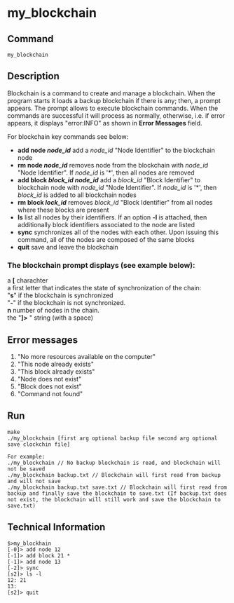 # my_blockchain

## Command
`my_blockchain`

## Description
Blockchain is a command to create and manage a blockchain. When the program starts it loads a backup blockchain if there is any; then, a prompt appears.
The prompt allows to execute blockchain commands. When the commands are successful it will process as normally, otherwise, i.e. if error appears, it displays "error:INFO" as shown in **Error Messages** field.

For blockchain key commands see below:
- **add node _node_id_** add a _node_id_ "Node Identifier" to the blockchain node
- **rm node _node_id_** removes node from the blockchain with _node_id_ "Node Identifier". If _node_id_ is '*', then all nodes are removed
- **add block _block_id_ _node_id_** add a _block_id_ "Block Identifier" to blockchain node with _node_id_ "Node Identifier". If _node_id_ is '*', then _block_id_ is added to all blockchain nodes
- **rm block _lock_id_** removes _block_id_ "Block Identifier" from all nodes where these blocks are present
- **ls** list all nodes by their identifiers. If an option **-l** is attached, then additionally block identifiers associated to the node are listed
- **sync** synchronizes all of the nodes with each other. Upon issuing this command, all of the nodes are composed of the same blocks
- **quit** save and leave the blockchain

### The blockchain prompt displays (see example below):

a **[** charachter\
a first letter that indicates the state of synchronization of the chain:\
"**s**" if the blockchain is synchronized\
"**-**" if the blockchain is not synchronized.\
**n** number of nodes in the chain.\
the "**]>** " string (with a space)

## Error messages
1. "No more resources available on the computer"
2. "This node already exists"
3. "This block already exists"
4. "Node does not exist"
5. "Block does not exist"
6. "Command not found"

## Run
```
make
./my_blockchain [first arg optional backup file second arg optional save clockchin file]

For example:
./my_blockchain // No backup blockchain is read, and blockchain will not be saved
./my_blockchain backup.txt // Blockchain will first read from backup and will not save
./my_blockchain backup.txt save.txt // Blockchain will first read from backup and finally save the blockchain to save.txt (If backup.txt does not exist, the blockchain will still work and save the blockchain to save.txt)
```

## Technical Information
```
$>my_blockhain
[-0]> add node 12
[-1]> add block 21 *
[-1]> add node 13
[-2]> sync
[s2]> ls -l
12: 21
13:
[s2]> quit
```
